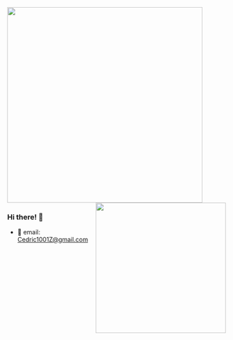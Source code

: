 
<a href="https://github.com/anuraghazra/github-readme-stats">
  <img height=450 align="center" src="https://github-readme-stats.vercel.app/api?username=CedricZ1001&rank_icon=github" />
</a>

<img align="right" height=300 src="https://github-readme-stats.vercel.app/api/top-langs/?username=CedricZ1001"/>

### Hi there! 👋
 - :orange_book: email: Cedric1001Z@gmail.com

